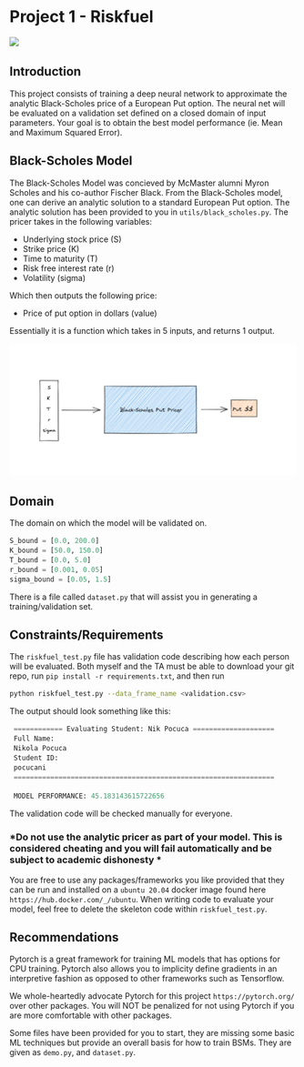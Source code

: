 # Project 1 - Riskfuel 


![](https://media-exp1.licdn.com/dms/image/C4D0BAQHa_yrMUj4Fwg/company-logo_200_200/0/1575957122798?e=2159024400&v=beta&t=Te0m8CUYKG3PNIkwZd4rWo1ZwQm0_lAB60hHWA-S6po)


## Introduction

This project consists of training a deep neural network to approximate the analytic Black-Scholes price of a European Put option. The neural net will be evaluated on a validation set defined on a closed domain of input parameters. Your goal is to obtain the best model performance (ie. Mean and Maximum Squared Error). 


## Black-Scholes Model 

The Black-Scholes Model was concieved by McMaster alumni Myron Scholes and his co-author Fischer Black. From the Black-Scholes model, one can derive an analytic solution to a standard European Put option. The analytic solution has been provided to you in `utils/black_scholes.py`. The pricer takes in the following variables: 

- Underlying stock price (S) 
- Strike price (K)
- Time to maturity (T)
- Risk free interest rate (r) 
- Volatility (sigma)

Which then outputs the following price: 

- Price of put option in dollars (value) 

Essentially it is a function which takes in 5 inputs, and returns 1 output. 


![](media/bsm.png)


## Domain
The domain on which the model will be validated on. 

```python
S_bound = [0.0, 200.0]
K_bound = [50.0, 150.0] 
T_bound = [0.0, 5.0]
r_bound = [0.001, 0.05]
sigma_bound = [0.05, 1.5]

```

There is a file called `dataset.py` that will assist you in generating a training/validation set. 

## Constraints/Requirements 

The `riskfuel_test.py` file has validation code describing how each person will be evaluated. Both myself and the TA must be able to download your git repo, run `pip install -r requirements.txt`, and then run 

```bash 
python riskfuel_test.py --data_frame_name <validation.csv>
```   

The output should look something like this: 

```python 
 ============ Evaluating Student: Nik Pocuca ==================== 
 Full Name:
 Nikola Pocuca
 Student ID:
 pocucani
 ================================================================ 

 MODEL PERFORMANCE: 45.183143615722656 

```

The validation code will be checked manually for everyone. 

### *Do not use the analytic pricer as part of your model. This is considered cheating and you will fail automatically and be subject to academic dishonesty * 

You are free to use any packages/frameworks you like provided that they can be run and installed on a `ubuntu 20.04` docker image found here `https://hub.docker.com/_/ubuntu`. When writing code to evaluate your model, feel free to delete the skeleton code within `riskfuel_test.py`. 

## Recommendations 

Pytorch is a great framework for training ML models that has options for CPU training. Pytorch also allows you to implicity define gradients in an interpretive fashion as opposed to other frameworks such as Tensorflow. 

We whole-heartedly advocate Pytorch for this project `https://pytorch.org/` over other packages. You will NOT be penalized for not using Pytorch if you are more comfortable with other packages. 

Some files have been provided for you to start, they are missing some basic ML techniques but provide an overall basis for how to train BSMs. They are given as 
`demo.py`, and `dataset.py`. 


